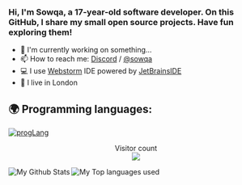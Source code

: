 ### Hi, I'm Sowqa, a 17-year-old software developer. On this GitHub, I share my small open source projects. Have fun exploring them!

- 🔭 I'm currently working on something...
- 📫 How to reach me: [Discord](https://discord.gg/aVrEvzxktz) / [@sowqa](https://discord.gg/KpJE5t6r)
- 💻 I use [Webstorm](https://www.jetbrains.com/phpstorm/) IDE powered by [JetBrainsIDE](https://www.jetbrains.com/)
- 🏡 I live in London


## 🌍 Programming languages:
[![progLang](https://skillicons.dev/icons?i=js,html,css,py&theme=dark)](https://github.com/sowqa)

<p align="center"> 
  Visitor count<br>
  <img src="https://profile-counter.glitch.me/sowqa/count.svg" />
</p>

<img align="left" alt="My Github Stats" src="https://github-readme-stats.vercel.app/api?username=sowqa&show_icons=true&hide_border=true&theme=discord_old_blurple" />
<img align="left" alt="My Top languages used" src="https://github-readme-stats.vercel.app/api/top-langs/?username=sowqa&theme=discord_old_blurple" />
